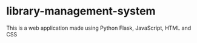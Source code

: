 # library-management-system
This is a web application made using Python Flask, JavaScript, HTML and CSS
